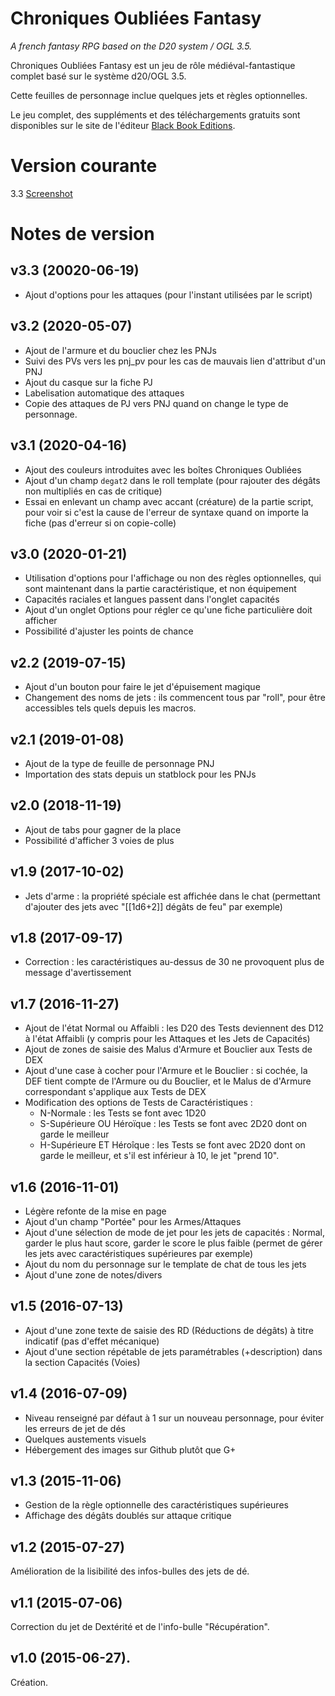 # Chroniques Oubli&eacute;es Fantasy

_A french fantasy RPG based on the D20 system / OGL 3.5._

Chroniques Oubli&eacute;es Fantasy est un jeu de r&ocirc;le m&eacute;di&eacute;val-fantastique complet bas&eacute; sur le syst&egrave;me d20/OGL 3.5.

Cette feuilles de personnage inclue quelques jets et r&egrave;gles optionnelles.

Le jeu complet, des suppl&eacute;ments et des t&eacute;l&eacute;chargements gratuits sont disponibles sur le site de l&apos;&eacute;diteur [Black Book Editions](http://www.black-book-editions.fr/catalogue.php?id=13).

# Version courante
3.3 [Screenshot](co_v3.jpg)

# Notes de version
## v3.3 (20020-06-19)
* Ajout d'options pour les attaques (pour l'instant utilisées par le script)

## v3.2 (2020-05-07)
* Ajout de l'armure et du bouclier chez les PNJs
* Suivi des PVs vers les pnj_pv pour les cas de mauvais lien d'attribut d'un PNJ
* Ajout du casque sur la fiche PJ
* Labelisation automatique des attaques
* Copie des attaques de PJ vers PNJ quand on change le type de personnage.

## v3.1 (2020-04-16)
* Ajout des couleurs introduites avec les boîtes Chroniques Oubliées
* Ajout d'un champ `degat2` dans le roll template (pour rajouter des dégâts non multipliés en cas de critique)
* Essai en enlevant un champ avec accant (créature) de la partie script, pour voir si c'est la cause de l'erreur de syntaxe quand on importe la fiche (pas d'erreur si on copie-colle)

## v3.0 (2020-01-21)
* Utilisation d'options pour l'affichage ou non des règles optionnelles, qui sont maintenant dans la partie caractéristique, et non équipement
* Capacités raciales et langues passent dans l'onglet capacités
* Ajout d'un onglet Options pour régler ce qu'une fiche particulière doit afficher
* Possibilité d'ajuster les points de chance

## v2.2 (2019-07-15)
* Ajout d'un bouton pour faire le jet d'épuisement magique
* Changement des noms de jets : ils commencent tous par "roll", pour être accessibles tels quels depuis les macros.

## v2.1 (2019-01-08)
* Ajout de la type de feuille de personnage PNJ
* Importation des stats depuis un statblock pour les PNJs

## v2.0 (2018-11-19)

* Ajout de tabs pour gagner de la place
* Possibilité d'afficher 3 voies de plus

## v1.9 (2017-10-02)

* Jets d'arme : la propriété spéciale est affichée dans le chat (permettant d'ajouter des jets avec "[[1d6+2]] dégâts de feu" par exemple)

## v1.8 (2017-09-17)

* Correction : les caractéristiques au-dessus de 30 ne provoquent plus de message d'avertissement

## v1.7 (2016-11-27)

* Ajout de l'état Normal ou Affaibli : les D20 des Tests deviennent des D12 à l'état Affaibli (y compris pour les Attaques et les Jets de Capacités)
* Ajout de zones de saisie des Malus d'Armure et Bouclier aux Tests de DEX
* Ajout d'une case à cocher pour l'Armure et le Bouclier : si cochée, la DEF tient compte de l'Armure ou du Bouclier, et le Malus de d'Armure correspondant s'applique aux Tests de DEX
* Modification des options de Tests  de Caractéristiques :
  * N-Normale : les Tests se font avec 1D20
  * S-Supérieure OU Héroïque : les Tests se font avec 2D20 dont on garde le meilleur
  * H-Supérieure ET Héroîque : les Tests se font avec 2D20 dont on garde le meilleur, et s'il est inférieur à 10, le jet "prend 10".

## v1.6 (2016-11-01)

* Légère refonte de la mise en page
* Ajout d'un champ "Portée" pour les Armes/Attaques
* Ajout d'une sélection de mode de jet pour les jets de capacités : Normal, garder le plus haut score, garder le score le plus faible (permet de gérer les jets avec caractéristiques supérieures par exemple)
* Ajout du nom du personnage sur le template de chat de tous les jets
* Ajout d'une zone de notes/divers

## v1.5 (2016-07-13)

* Ajout d'une zone texte de saisie des RD (Réductions de dégâts) à titre indicatif (pas d'effet mécanique)
* Ajout d'une section répétable de jets paramétrables (+description) dans la section Capacités (Voies)

## v1.4 (2016-07-09)

* Niveau renseigné par défaut à 1 sur un nouveau personnage, pour éviter les erreurs de jet de dés
* Quelques austements visuels
* Hébergement des images sur Github plutôt que G+

## v1.3 (2015-11-06)

* Gestion de la règle optionnelle des caractéristiques supérieures
* Affichage des dégâts doublés sur attaque critique

## v1.2 (2015-07-27)
Am&eacute;lioration de la lisibilit&eacute; des infos-bulles des jets de d&eacute;.

## v1.1 (2015-07-06)
Correction du jet de Dext&eacute;rit&eacute; et de l'info-bulle "R&eacute;cup&eacute;ration".

## v1.0 (2015-06-27).
Cr&eacute;ation.
